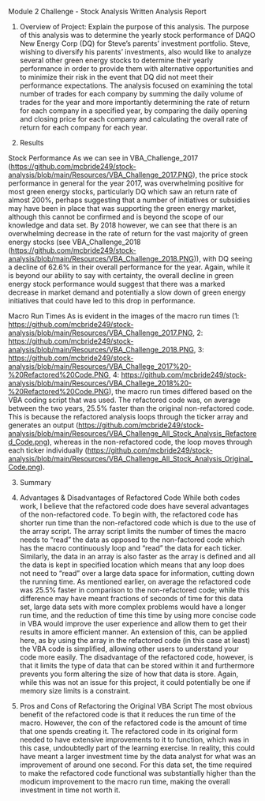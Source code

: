 Module 2 Challenge - Stock Analysis Written Analysis Report

1. Overview of Project: Explain the purpose of this analysis.
The purpose of this analysis was to determine the yearly stock performance of DAQO New Energy Corp (DQ) for Steve’s parents’ investment portfolio. Steve, wishing to diversify his parents’ investments, also would like to analyze several other green energy stocks to determine their yearly performance in order to provide them with alternative opportunities and to minimize their risk in the event that DQ did not meet their performance expectations. The analysis focused on examining the total number of trades for each company by summing the daily volume of trades for the year and more importantly determining the rate of return for each company in a specified year, by comparing the daily opening and closing price for each company and calculating the overall rate of return for each company for each year.

2. Results

Stock Performance
As we can see in VBA_Challenge_2017 (https://github.com/mcbride249/stock-analysis/blob/main/Resources/VBA_Challenge_2017.PNG), the price stock performance in general for the year 2017, was overwhelming positive for most green energy stocks, particularly DQ which saw an return rate of almost 200%, perhaps suggesting that a number of initiatives or subsidies may have been in place that was supporting the green energy market, although this cannot be confirmed and is beyond the scope of our knowledge and data set. By 2018 however, we can see that there is an overwhelming decrease in the rate of return for the vast majority of green energy stocks (see VBA_Challenge_2018 (https://github.com/mcbride249/stock-analysis/blob/main/Resources/VBA_Challenge_2018.PNG)), with DQ seeing a decline of 62.6% in their overall performance for the year. Again, while it is beyond our ability to say with certainty, the overall decline in green energy stock performance would suggest that there was a marked decrease in market demand and potentially a slow down of green energy initiatives that could have led to this drop in performance. 

Macro Run Times
As is evident in the images of the macro run times (1: https://github.com/mcbride249/stock-analysis/blob/main/Resources/VBA_Challenge_2017.PNG, 2: https://github.com/mcbride249/stock-analysis/blob/main/Resources/VBA_Challenge_2018.PNG, 3: https://github.com/mcbride249/stock-analysis/blob/main/Resources/VBA_Challege_2017%20-%20Refactored%20Code.PNG,                             4: https://github.com/mcbride249/stock-analysis/blob/main/Resources/VBA_Challege_2018%20-%20Refactored%20Code.PNG), the macro run times differed based on the VBA coding script that was used. The refactored code was, on average between the two years, 25.5% faster than the original non-refactored code. This is because the refactored analysis loops through the ticker array and generates an output (https://github.com/mcbride249/stock-analysis/blob/main/Resources/VBA_Challenge_All_Stock_Analysis_Refactored_Code.png), whereas in the non-refactored code, the loop moves through each ticker individually (https://github.com/mcbride249/stock-analysis/blob/main/Resources/VBA_Challenge_All_Stock_Analysis_Original_Code.png). 

3. Summary

1. Advantages & Disadvantages of Refactored Code
While both codes work, I believe that the refactored code does have several advantages of the non-refactored code. To begin with, the refactored code has shorter run time than the non-refactored code which is due to the use of the array script. The array script limits the number of times the macro needs to “read” the data as opposed to the non-factored code which has the macro continuously loop and “read” the data for each ticker. Similarly, the data in an array is also faster as the array is defined and all the data is kept in specified location which means that any loop does not need to “read” over a large data space for information, cutting down the running time. As mentioned earlier, on average the refactored code was 25.5% faster in comparison to the non-refactored code; while this difference may have meant fractions of seconds of time for this data set, large data sets with more complex problems would have a longer run time, and the reduction of time this time by using more concise code in VBA would improve the user experience and allow them to get their results in amore efficient manner. An extension of this, can be applied here, as by using the array in the refactored code (in this case at least) the VBA code is simplified, allowing other users to understand your code more easily. The disadvantage of the refactored code, however, is that it limits the type of data that can be stored within it and furthermore prevents you form altering the size of how that data is store. Again, while this was not an issue for this project, it could potentially be one if memory size limits is a constraint. 

2. Pros and Cons of Refactoring the Original VBA Script
The most obvious benefit of the refactored code is that it reduces the run time of the macro. However, the con of the refactored code is the amount of time that one spends creating it. The refactored code in its original form needed to have extensive improvements to it to function, which was in this case, undoubtedly part of the learning exercise. In reality, this could have meant a larger investment time by the data analyst for what was an improvement of around one second. For this data set, the time required to make the refactored code functional was substantially higher than the modicum improvement to the macro run time, making the overall investment in time not worth it. 


